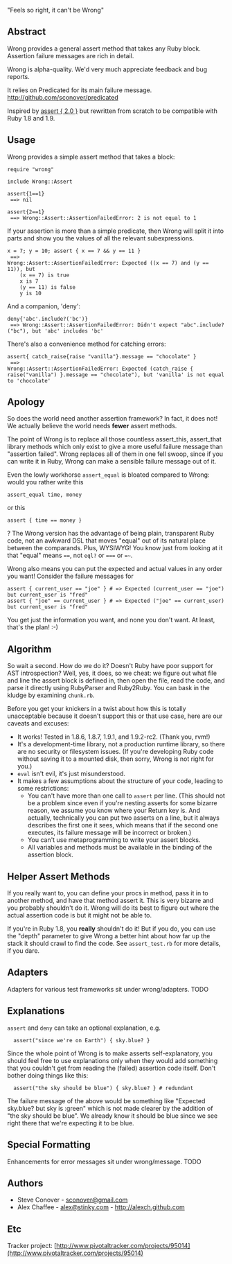 "Feels so right, it can't be Wrong"

## Abstract ##

Wrong provides a general assert method that takes any Ruby block.  Assertion failure messages are rich in detail.

Wrong is alpha-quality. We'd very much appreciate feedback and bug reports.

It relies on Predicated for its main failure message. <http://github.com/sconover/predicated>

Inspired by [assert { 2.0 }](http://assert2.rubyforge.org/) but rewritten from scratch to be compatible with Ruby 1.8 and 1.9.

## Usage ##

Wrong provides a simple assert method that takes a block:

	require "wrong"
	
	include Wrong::Assert
	
	assert{1==1} 
	 ==> nil
	
	assert{2==1}
	 ==> Wrong::Assert::AssertionFailedError: 2 is not equal to 1

If your assertion is more than a simple predicate, then Wrong will split it into parts and show you the values of all the relevant subexpressions.

    x = 7; y = 10; assert { x == 7 && y == 11 }
     ==>
    Wrong::Assert::AssertionFailedError: Expected ((x == 7) and (y == 11)), but
        (x == 7) is true
        x is 7
        (y == 11) is false
        y is 10
    
And a companion, 'deny':

	deny{'abc'.include?('bc')}
	 ==> Wrong::Assert::AssertionFailedError: Didn't expect "abc".include?("bc"), but 'abc' includes 'bc'

There's also a convenience method for catching errors:

    assert{ catch_raise{raise "vanilla"}.message == "chocolate" }
	 ==>
    Wrong::Assert::AssertionFailedError: Expected (catch_raise { raise("vanilla") }.message == "chocolate"), but 'vanilla' is not equal to 'chocolate'

## Apology ##

So does the world need another assertion framework? In fact, it does not! We actually believe the world needs **fewer** assert methods.

The point of Wrong is to replace all those countless assert_this, assert_that library methods which only exist to give a more useful failure message than "assertion failed". Wrong replaces all of them in one fell swoop, since if you can write it in Ruby, Wrong can make a sensible failure message out of it.

Even the lowly workhorse `assert_equal` is bloated compared to Wrong: would you rather write this

    assert_equal time, money

or this

    assert { time == money }

? The Wrong version has the advantage of being plain, transparent Ruby code, not an awkward DSL that moves "equal" out of its natural place between the comparands. Plus, WYSIWYG! You know just from looking at it that "equal" means `==`, not `eql?` or `===` or `=~`.

Wrong also means you can put the expected and actual values in any order you want! Consider the failure messages for

    assert { current_user == "joe" } # => Expected (current_user == "joe") but current_user is "fred"
    assert { "joe" == current_user } # => Expected ("joe" == current_user) but current_user is "fred"

You get just the information you want, and none you don't want. At least, that's the plan! :-)

## Algorithm ##

So wait a second. How do we do it? Doesn't Ruby have poor support for AST introspection? Well, yes, it does, so we cheat: we figure out what file and line the assert block is defined in, then open the file, read the code, and parse it directly using RubyParser and Ruby2Ruby. You can bask in the kludge by examining `chunk.rb`.

Before you get your knickers in a twist about how this is totally unacceptable because it doesn't support this or that use case, here are our caveats and excuses:

* It works! Tested in 1.8.6, 1.8.7, 1.9.1, and 1.9.2-rc2. (Thank you, rvm!)
* It's a development-time library, not a production runtime library, so there are no security or filesystem issues. (If you're developing Ruby code without saving it to a mounted disk, then sorry, Wrong is not right for you.)
* `eval` isn't evil, it's just misunderstood.
* It makes a few assumptions about the structure of your code, leading to some restrictions:
  * You can't have more than one call to `assert` per line. (This should not be a problem since even if you're nesting asserts for some bizarre reason, we assume you know where your Return key is. And actually, technically you can put two asserts on a line, but it always describes the first one it sees, which means that if the second one executes, its failure message will be incorrect or broken.)
  * You can't use metaprogramming to write your assert blocks.
  * All variables and methods must be available in the binding of the assertion block.

## Helper Assert Methods ##

If you really want to, you can define your procs in method, pass it in to another method, and have that method assert it. This is very bizarre and you probably shouldn't do it. Wrong will do its best to figure out where the actual assertion code is but it might not be able to.

If you're in Ruby 1.8, you **really** shouldn't do it! But if you do, you can use the "depth" parameter to give Wrong a better hint about how far up the stack it should crawl to find the code. See `assert_test.rb` for more details, if you dare.

## Adapters ##

Adapters for various test frameworks sit under wrong/adapters.
TODO

## Explanations ##

`assert` and `deny` can take an optional explanation, e.g.

      assert("since we're on Earth") { sky.blue? }

Since the whole point of Wrong is to make asserts self-explanatory, you should feel free to use explanations only when they would add something that you couldn't get from reading the (failed) assertion code itself. Don't bother doing things like this:

      assert("the sky should be blue") { sky.blue? } # redundant

The failure message of the above would be something like "Expected sky.blue? but sky is :green" which is not made clearer by the addition of "the sky should be blue". We already know it should be blue since we see right there that we're expecting it to be blue.

## Special Formatting ##

Enhancements for error messages sit under wrong/message.
TODO


## Authors ##

* Steve Conover - <sconover@gmail.com>
* Alex Chaffee - <alex@stinky.com> - <http://alexch.github.com>

## Etc ##

Tracker project:
[http://www.pivotaltracker.com/projects/95014](http://www.pivotaltracker.com/projects/95014)
